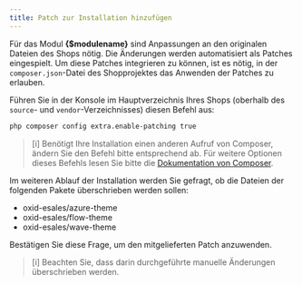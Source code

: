 ```yaml
---
title: Patch zur Installation hinzufügen
---
```


Für das Modul **{$modulename}** sind Anpassungen an den originalen Dateien des Shops nötig. Die Änderungen werden automatisiert als Patches eingespielt. Um diese Patches integrieren zu können, ist es nötig, in der `composer.json`-Datei des Shopprojektes das Anwenden der Patches zu erlauben.

Führen Sie in der Konsole im Hauptverzeichnis Ihres Shops (oberhalb des `source`- und `vendor`-Verzeichnisses) diesen Befehl aus:

```bash
php composer config extra.enable-patching true
```

> [i] Benötigt Ihre Installation einen anderen Aufruf von Composer, ändern Sie den Befehl bitte entsprechend ab. Für weitere Optionen dieses Befehls lesen Sie bitte die [Dokumentation von Composer](https://getcomposer.org/doc/03-cli.md#require).

Im weiteren Ablauf der Installation werden Sie gefragt, ob die Dateien der folgenden Pakete überschrieben werden sollen:

* oxid-esales/azure-theme
* oxid-esales/flow-theme
* oxid-esales/wave-theme

Bestätigen Sie diese Frage, um den mitgelieferten Patch anzuwenden.

> [i] Beachten Sie, dass darin durchgeführte manuelle Änderungen überschrieben werden.
